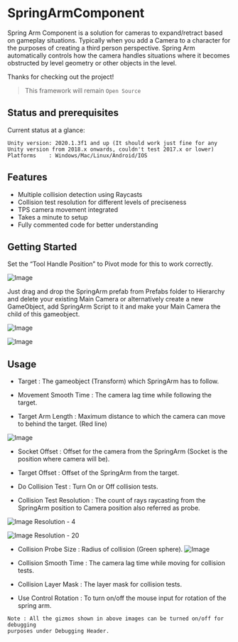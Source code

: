 # SpringArmComponent

Spring Arm Component is a solution for cameras to expand/retract based on gameplay situations. Typically when you add a Camera to a character for the purposes of creating a third person perspective. Spring Arm automatically controls how the camera handles situations where it becomes obstructed by level geometry or other objects in the level.

Thanks for checking out the project!

> This framework will remain `Open Source`

## Status and prerequisites

Current status at a glance:
```
Unity version: 2020.1.3f1 and up (It should work just fine for any Unity version from 2018.x onwards, couldn't test 2017.x or lower)
Platforms    : Windows/Mac/Linux/Android/IOS
```


## Features

- Multiple collision detection using Raycasts
- Collision test resolution for different levels of preciseness
- TPS camera movement integrated
- Takes a minute to setup
- Fully commented code for better understanding


## Getting Started

Set the “Tool Handle Position” to Pivot mode for this to work correctly.

![Image](https://github.com/MohitSethi99/SpringArmComponent/blob/master/Documentation/Pivot.PNG)

Just drag and drop the SpringArm prefab from Prefabs folder to Hierarchy and delete your existing Main Camera or alternatively create a new GameObject, add SpringArm Script to it and make your Main Camera the child of this gameobject.

![Image](https://github.com/MohitSethi99/SpringArmComponent/blob/master/Documentation/Hierarchy.PNG)

![Image](https://github.com/MohitSethi99/SpringArmComponent/blob/master/Documentation/Inspector.PNG)


## Usage

- Target : The gameobject (Transform) which SpringArm has to follow.

- Movement Smooth Time : The camera lag time while following the target.

- Target Arm Length : Maximum distance to which the camera can move to behind the target. (Red line)

![Image](https://github.com/MohitSethi99/SpringArmComponent/blob/master/Documentation/Length.PNG)

- Socket Offset : Offset for the camera from the SpringArm (Socket is the position where camera will be).

- Target Offset : Offset of the SpringArm from the target.

- Do Collision Test : Turn On or Off collision tests.

- Collision Test Resolution : The count of rays raycasting from the SpringArm position to Camera position also referred as probe.

![Image](https://github.com/MohitSethi99/SpringArmComponent/blob/master/Documentation/4Res.PNG)
Resolution - 4

![Image](https://github.com/MohitSethi99/SpringArmComponent/blob/master/Documentation/20Res.PNG)
Resolution - 20

- Collision Probe Size : Radius of collision (Green sphere).
![Image](https://github.com/MohitSethi99/SpringArmComponent/blob/master/Documentation/Probe.PNG)

- Collision Smooth Time : The camera lag time while moving for collision tests.

- Collision Layer Mask : The layer mask for collision tests.

- Use Control Rotation : To turn on/off the mouse input for rotation of the spring arm.

```
Note : All the gizmos shown in above images can be turned on/off for debugging
purposes under Debugging Header.
```

